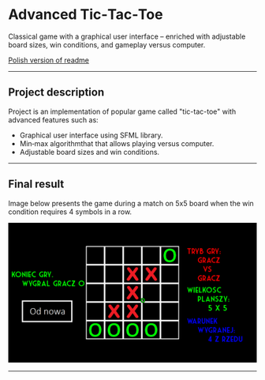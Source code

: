 # Advanced Tic‑Tac‑Toe
Classical game with a graphical user interface – enriched with adjustable board sizes, win conditions, and gameplay versus computer.

[Polish version of readme](/README_pl.md)

---

## Project description
Project is an implementation of popular game called "tic-tac-toe" with advanced features such as:
- Graphical user interface using SFML library.
- Min‑max algorithmthat that allows playing versus computer.
- Adjustable board sizes and win conditions.

---

## Final result
Image below presents the game during a match on 5x5 board when the win condition requires 4 symbols in a row.

<img src="docs/imgs/gameplay.png" width="700">

---

